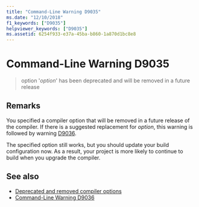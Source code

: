 ```yaml
---
title: "Command-Line Warning D9035"
ms.date: "12/10/2018"
f1_keywords: ["D9035"]
helpviewer_keywords: ["D9035"]
ms.assetid: 6254f933-e37a-45ba-b860-1a870d1bc8e8
---
```

# Command-Line Warning D9035

> option '*option*' has been deprecated and will be removed in a future release

## Remarks

You specified a compiler option that will be removed in a future release of the compiler. If there is a suggested replacement for *option*, this warning is followed by warning [D9036](../../error-messages/tool-errors/command-line-warning-d9036.md).

The specified option still works, but you should update your build configuration now. As a result, your project is more likely to continue to build when you upgrade the compiler.

## See also

- [Deprecated and removed compiler options](../../build/reference/compiler-options-listed-by-category.md#deprecated-and-removed-compiler-options)
- [Command-Line Warning D9036](command-line-warning-d9036.md)
